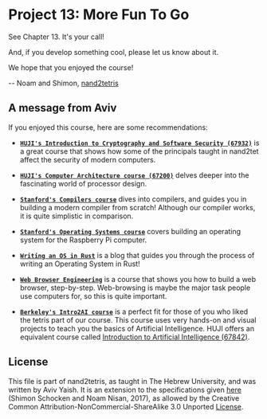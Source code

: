 # Project 13: More Fun To Go

See Chapter 13. It's your call!

And, if you develop something cool, please let us know about it.

We hope that you enjoyed the course!

-- Noam and Shimon, [nand2tetris](https://www.nand2tetris.org)

## A message from Aviv

If you enjoyed this course, here are some recommendations:

- [**`HUJI's Introduction to Cryptography and Software Security (67932)`**](https://moodle2.cs.huji.ac.il/nu20/course/view.php?id=67392)
  is a great course that shows how some of the principals taught in nand2tet
  affect the security of modern computers.

- [**`HUJI's Computer Architecture course (67200)`**](https://moodle2.cs.huji.ac.il/nu20/course/view.php?id=67200)
  delves deeper into the fascinating world of processor design.

- [**`Stanford's Compilers course`**](https://www.edx.org/course/compilers)
  dives into compilers, and guides you in building a modern compiler from
  scratch! Although our compiler works, it is quite simplistic in comparison.

- [**`Stanford's Operating Systems course`**](https://cs140e.sergio.bz/about/)
  covers building an operating system for the Raspberry Pi computer.

- [**`Writing an OS in Rust`**](https://os.phil-opp.com/) is a blog that guides
  you through the process of writing an Operating System in Rust!

- [**`Web Browser Engineering`**](https://browser.engineering/) is a course
  that shows you how to build a web browser, step-by-step. Web-browsing is maybe
  the major task people use computers for, so this is quite important.

- [**`Berkeley's Intro2AI course`**](http://ai.berkeley.edu/project_overview.html)
  is a perfect fit for those of you who liked the tetris part of our course.
  This course uses very hands-on and visual projects to teach you the basics of
  Artificial Intelligence. HUJI offers an equivalent course called
  [Introduction to Artificial Intelligence (67842)](https://moodle2.cs.huji.ac.il/nu20/course/view.php?name=ai).

## License

This file is part of nand2tetris, as taught in The Hebrew University, and
was written by Aviv Yaish. It is an extension to the specifications given
[here](https://www.nand2tetris.org) (Shimon Schocken and Noam Nisan, 2017),
as allowed by the Creative Common Attribution-NonCommercial-ShareAlike 3.0
Unported [License](https://creativecommons.org/licenses/by-nc-sa/3.0/).
